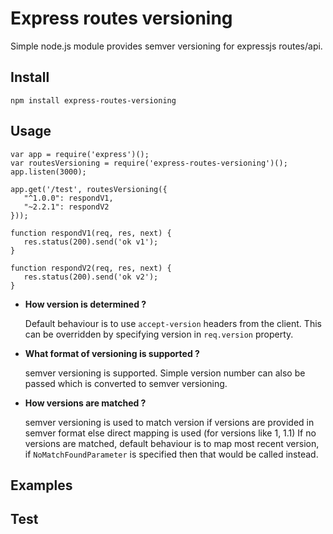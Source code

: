# Express routes versioning
Simple node.js module provides semver versioning for expressjs routes/api.

## Install
`npm install express-routes-versioning`

## Usage
    var app = require('express')();
    var routesVersioning = require('express-routes-versioning')();
    app.listen(3000);

    app.get('/test', routesVersioning({
       "^1.0.0": respondV1,
       "~2.2.1": respondV2
    }));

    function respondV1(req, res, next) {
       res.status(200).send('ok v1');
    }

    function respondV2(req, res, next) {
       res.status(200).send('ok v2');
    }

* **How version is determined ?**

    Default behaviour is to use `accept-version` headers from the client.
    This can be overridden by specifying version in `req.version` property.

* **What format of versioning is supported ?**

    semver versioning is supported. Simple version number can also be passed which is converted to semver versioning.

* **How versions are matched ?**

    semver versioning is used to match version if versions are provided in semver format else direct mapping is used (for versions like 1, 1.1)
    If no versions are matched, default behaviour is to map most recent version, if `NoMatchFoundParameter` is specified then that would be called instead.

## Examples

## Test
